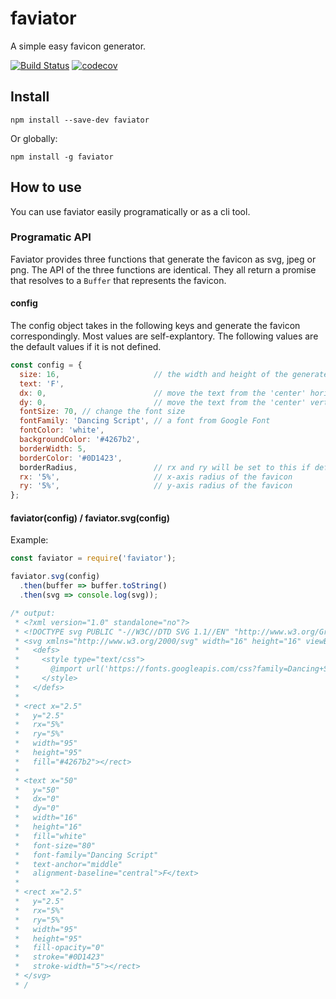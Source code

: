 # faviator
A simple easy favicon generator.

[![Build Status](https://travis-ci.org/ycmjason/faviator.svg?branch=master)](https://travis-ci.org/ycmjason/faviator)
[![codecov](https://codecov.io/gh/ycmjason/faviator/branch/master/graph/badge.svg)](https://codecov.io/gh/ycmjason/faviator)

## Install

```
npm install --save-dev faviator
```

Or globally:
```
npm install -g faviator
```

## How to use

You can use faviator easily programatically or as a cli tool. 

### Programatic API

Faviator provides three functions that generate the favicon as svg, jpeg or png. The API of the three functions are identical. They all return a promise that resolves to a `Buffer` that represents the favicon.

#### config
The config object takes in the following keys and generate the favicon correspondingly. Most values are self-explantory. The following values are the default values if it is not defined.
```javascript
const config = {
  size: 16,                     // the width and height of the generated image (in px) 
  text: 'F',
  dx: 0,                        // move the text from the 'center' horizontally
  dy: 0,                        // move the text from the 'center' vertically
  fontSize: 70, // change the font size
  fontFamily: 'Dancing Script', // a font from Google Font
  fontColor: 'white',
  backgroundColor: '#4267b2',
  borderWidth: 5,
  borderColor: '#0D1423',
  borderRadius,                 // rx and ry will be set to this if defined
  rx: '5%',                     // x-axis radius of the favicon
  ry: '5%',                     // y-axis radius of the favicon
};
```

#### faviator(config) / faviator.svg(config)

Example:
```javascript
const faviator = require('faviator');

faviator.svg(config)
  .then(buffer => buffer.toString()
  .then(svg => console.log(svg));

/* output:
 * <?xml version="1.0" standalone="no"?>
 * <!DOCTYPE svg PUBLIC "-//W3C//DTD SVG 1.1//EN" "http://www.w3.org/Graphics/SVG/1.1/DTD/svg11.dtd">
 * <svg xmlns="http://www.w3.org/2000/svg" width="16" height="16" viewBox="0 0 100 100">
 *   <defs>
 *     <style type="text/css">
 *       @import url('https://fonts.googleapis.com/css?family=Dancing+Script');
 *     </style>
 *   </defs>
 * 
 * <rect x="2.5"
 *   y="2.5"
 *   rx="5%"
 *   ry="5%"
 *   width="95"
 *   height="95"
 *   fill="#4267b2"></rect>
 * 
 * <text x="50"
 *   y="50"
 *   dx="0"
 *   dy="0"
 *   width="16"
 *   height="16"
 *   fill="white"
 *   font-size="80"
 *   font-family="Dancing Script"
 *   text-anchor="middle"
 *   alignment-baseline="central">F</text>
 * 
 * <rect x="2.5"
 *   y="2.5"
 *   rx="5%"
 *   ry="5%"
 *   width="95"
 *   height="95"
 *   fill-opacity="0"
 *   stroke="#0D1423"
 *   stroke-width="5"></rect>
 * </svg>
 * / 
```

